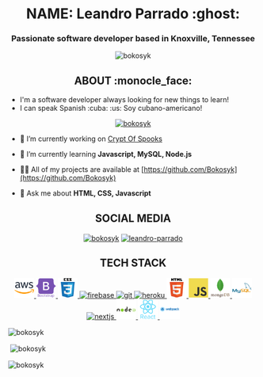 <h1 align="center">NAME: Leandro Parrado :ghost:</h1>
<h3 align="center">Passionate software developer based in Knoxville, Tennessee</h3>
<p align="center"> <img src="https://komarev.com/ghpvc/?username=bokosyk&label=Profile%20views&color=0e75b6&style=flat" alt="bokosyk" /> </p>

<h2 align="center">ABOUT :monocle_face:</h2>
<ul align="left">
  <li> I'm a software developer always looking for new things to learn!
  <li> I can speak Spanish :cuba: :us: Soy cubano-americano!
</ul>

<p align="center"> <a href="https://github.com/ryo-ma/github-profile-trophy"><img src="https://github-profile-trophy.vercel.app/?username=bokosyk" alt="bokosyk" /></a> </p>

- 🔭 I’m currently working on [Crypt Of Spooks](https://github.com/Bokosyk/crypt-of-spooks)

- 🌱 I’m currently learning **Javascript, MySQL, Node.js**

- 👨‍💻 All of my projects are available at [https://github.com/Bokosyk](https://github.com/Bokosyk)

- 💬 Ask me about **HTML, CSS, Javascript**

<h2 align="center">SOCIAL MEDIA</h2>
<p align="center"">
<a href="https://codepen.io/bokosyk" target="blank"><img align="center" src="https://raw.githubusercontent.com/rahuldkjain/github-profile-readme-generator/master/src/images/icons/Social/codepen.svg" alt="bokosyk" height="30" width="40" /></a>
<a href="https://www.linkedin.com/in/leandro-parrado-a05729166/" target="blank"><img align="center" src="https://raw.githubusercontent.com/rahuldkjain/github-profile-readme-generator/master/src/images/icons/Social/linked-in-alt.svg" alt="leandro-parrado" height="30" width="40" /></a>
</p>

<h2 align="center">TECH STACK</h2>
<p align="center""> <a href="https://aws.amazon.com" target="_blank" rel="noreferrer"> <img src="https://raw.githubusercontent.com/devicons/devicon/master/icons/amazonwebservices/amazonwebservices-original-wordmark.svg" alt="aws" width="40" height="40"/> </a> <a href="https://getbootstrap.com" target="_blank" rel="noreferrer"> <img src="https://raw.githubusercontent.com/devicons/devicon/master/icons/bootstrap/bootstrap-plain-wordmark.svg" alt="bootstrap" width="40" height="40"/> </a> <a href="https://www.w3schools.com/css/" target="_blank" rel="noreferrer"> <img src="https://raw.githubusercontent.com/devicons/devicon/master/icons/css3/css3-original-wordmark.svg" alt="css3" width="40" height="40"/> </a> <a href="https://firebase.google.com/" target="_blank" rel="noreferrer"> <img src="https://www.vectorlogo.zone/logos/firebase/firebase-icon.svg" alt="firebase" width="40" height="40"/> </a> <a href="https://git-scm.com/" target="_blank" rel="noreferrer"> <img src="https://www.vectorlogo.zone/logos/git-scm/git-scm-icon.svg" alt="git" width="40" height="40"/> </a> <a href="https://heroku.com" target="_blank" rel="noreferrer"> <img src="https://www.vectorlogo.zone/logos/heroku/heroku-icon.svg" alt="heroku" width="40" height="40"/> </a> <a href="https://www.w3.org/html/" target="_blank" rel="noreferrer"> <img src="https://raw.githubusercontent.com/devicons/devicon/master/icons/html5/html5-original-wordmark.svg" alt="html5" width="40" height="40"/> </a> <a href="https://developer.mozilla.org/en-US/docs/Web/JavaScript" target="_blank" rel="noreferrer"> <img src="https://raw.githubusercontent.com/devicons/devicon/master/icons/javascript/javascript-original.svg" alt="javascript" width="40" height="40"/> </a> <a href="https://www.mongodb.com/" target="_blank" rel="noreferrer"> <img src="https://raw.githubusercontent.com/devicons/devicon/master/icons/mongodb/mongodb-original-wordmark.svg" alt="mongodb" width="40" height="40"/> </a> <a href="https://www.mysql.com/" target="_blank" rel="noreferrer"> <img src="https://raw.githubusercontent.com/devicons/devicon/master/icons/mysql/mysql-original-wordmark.svg" alt="mysql" width="40" height="40"/> </a> <a href="https://nextjs.org/" target="_blank" rel="noreferrer"> <img src="https://cdn.worldvectorlogo.com/logos/nextjs-2.svg" alt="nextjs" width="40" height="40"/> </a> <a href="https://nodejs.org" target="_blank" rel="noreferrer"> <img src="https://raw.githubusercontent.com/devicons/devicon/master/icons/nodejs/nodejs-original-wordmark.svg" alt="nodejs" width="40" height="40"/> </a> <a href="https://reactjs.org/" target="_blank" rel="noreferrer"> <img src="https://raw.githubusercontent.com/devicons/devicon/master/icons/react/react-original-wordmark.svg" alt="react" width="40" height="40"/> </a> <a href="https://webpack.js.org" target="_blank" rel="noreferrer"> <img src="https://raw.githubusercontent.com/devicons/devicon/d00d0969292a6569d45b06d3f350f463a0107b0d/icons/webpack/webpack-original-wordmark.svg" alt="webpack" width="40" height="40"/> </a> </p>

<p><img align="center"" src="https://github-readme-stats.vercel.app/api/top-langs?username=bokosyk&show_icons=true&locale=en&layout=compact" alt="bokosyk" /></p>

<p>&nbsp;<img align="center" src="https://github-readme-stats.vercel.app/api?username=bokosyk&show_icons=true&locale=en" alt="bokosyk" /></p>

<p><img align="center" src="https://github-readme-streak-stats.herokuapp.com/?user=bokosyk&" alt="bokosyk" /></p>

